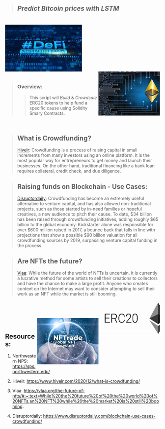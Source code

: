 >## *Predict Bitcoin prices with LSTM*  
#

<img src="Images/DEFI.jfif" align="center" width="250px"/>
<br clear="center"/>
<img src="Images/Crypto.jfif" align="right" width="200px"/>

#

>### Overview: 
>> This script will *Build* & *Crowdsale* ERC20 tokens to help fund a specific cause using Solidity Smary Contracts.

<!-- <img src="Images/neural_network.png" align="right" width="300px"/> -->
<br clear="center"/>


>## What is Crowdfunding?
> [Hivelr](https://www.hivelr.com/2020/12/what-is-crowdfunding/): Crowdfunding is a process of raising capital in small increments from many investors using an online platform. It is the most popular way for entrepreneurs to get money and launch their businesses. On the other hand, traditional financing like a bank loan requires collateral, credit check, and due diligence.
>

>## Raising funds on Blockchain - Use Cases:
> [Disruptordaily](https://www.disruptordaily.com/blockchain-use-cases-crowdfunding/): Crowdfunding has become an extremely useful alternative to venture capital, and has also allowed non-traditional projects, such as those started by in-need families or hopeful creatives, a new audience to pitch their cause. To date, $34 billion has been raised through crowdfunding initiatives, adding roughly $65 billion to the global economy. Kickstarter alone was responsible for over $600 million raised in 2017, a bounce back that falls in line with projections that show a possible $90 billion valuation for all crowdfunding sources by 2019, surpassing venture capital funding in the process.
>

>## Are NFTs the future?
> [Vlaa](https://vlaa.org/the-future-of-nfts/#:~:text=While%20the%20future%20of%20the%20world%20of%20NFTs,an%20NFT%20while%20the%20market%20is%20still%20booming.): While the future of the world of NFTs is uncertain, it is currently a lucrative method for some artists to sell their creations to collectors and have the chance to make a large profit. Anyone who creates content on the Internet may want to consider attempting to sell their work as an NFT while the market is still booming.

>
<img src="Images/ERC20.jfif" align="right" width="200px"/>
<br clear="center"/>

#
<img src="Images/NFT.jfif" align="right" width="200px"/>
<br clear="center"/>

## Resources:
1. Northwestern NPS:
https://sps.northwestern.edu/

2. Hivelr:
https://www.hivelr.com/2020/12/what-is-crowdfunding/

3. Vlaa:
https://vlaa.org/the-future-of-nfts/#:~:text=While%20the%20future%20of%20the%20world%20of%20NFTs,an%20NFT%20while%20the%20market%20is%20still%20booming.

4. Disruptordaily:
https://www.disruptordaily.com/blockchain-use-cases-crowdfunding/
